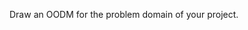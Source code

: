 <include src="../../book/modeling/modelingStructures/objectOrientedDomainModels/full.md" boilerplate />
<panel header=":dart: Evidence" expanded>

Draw an OODM for the problem domain of your project.

</panel>

